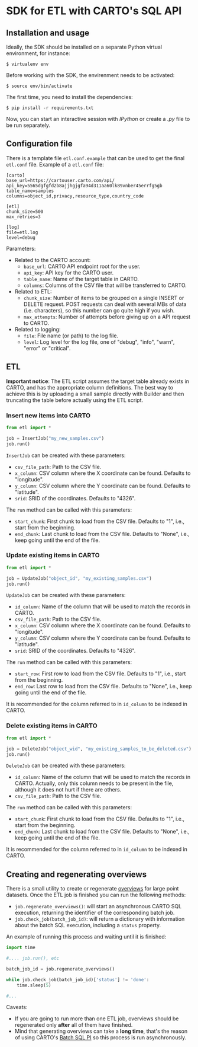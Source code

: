 # SDK for ETL with CARTO's SQL API

## Installation and usage

Ideally, the SDK should be installed on a separate Python virtual environment, for instance:

```
$ virtualenv env
```

Before working with the SDK, the envirenment needs to be activated:

```
$ source env/bin/activate
```

The first time, you need to install the dependencies:

```
$ pip install -r requirements.txt
```

Now, you can start an interactive session with _IPython_ or create a _.py_ file to be run separately.

## Configuration file

There is a template file `etl.conf.example` that can be used to get the final `etl.conf` file. Example of a `etl.conf` file:

```
[carto]
base_url=https://cartouser.carto.com/api/
api_key=5565dgfgfd2b8ajjhgjgfa94d311aa60lk89vnber45errfg5gb
table_name=samples
columns=object_id,privacy,resource_type,country_code

[etl]
chunk_size=500
max_retries=3

[log]
file=etl.log
level=debug
```

Parameters:

* Related to the CARTO account:
  * `base_url`: CARTO API endpoint root for the user.
  * `api_key`: API key for the CARTO user.
  * `table_name`: Name of the target table in CARTO.
  * `columns`: Columns of the CSV file that will be transferred to CARTO.
* Related to ETL:
  * `chunk_size`: Number of items to be grouped on a single INSERT or DELETE request. POST requests can deal with several MBs of data (i.e. characters), so this number can go quite high if you wish.
  * `max_attempts`: Number of attempts before giving up on a API request to CARTO.
* Related to logging:
  * `file`: File name (or path) to the log file.
  * `level`: Log level for the log file, one of "debug", "info", "warn", "error" or "critical".

## ETL

**Important notice**: The ETL script assumes the target table already exists in CARTO, and has the appropriate column definitions. The best way to achieve this is by uploading a small sample directly with Builder and then truncating the table before actually using the ETL script.

### Insert new items into CARTO

```python
from etl import *

job = InsertJob("my_new_samples.csv")
job.run()
```

`InsertJob` can be created with these parameters:
* `csv_file_path`: Path to the CSV file.
* `x_column`: CSV column where the X coordinate can be found. Defaults to "longitude".
* `y_column`: CSV column where the Y coordinate can be found. Defaults to "latitude".
* `srid`: SRID of the coordinates. Defaults to "4326".

The `run` method can be called with this parameters:
* `start_chunk`: First chunk to load from the CSV file. Defaults to "1", i.e., start from the beginning.
* `end_chunk`: Last chunk to load from the CSV file. Defaults to "None", i.e., keep going until the end of the file.

### Update existing items in CARTO

```python
from etl import *

job = UpdateJob("object_id", "my_existing_samples.csv")
job.run()
```

`UpdateJob` can be created with these parameters:
* `id_column`: Name of the column that will be used to match the records in CARTO.
* `csv_file_path`: Path to the CSV file.
* `x_column`: CSV column where the X coordinate can be found. Defaults to "longitude".
* `y_column`: CSV column where the Y coordinate can be found. Defaults to "latitude".
* `srid`: SRID of the coordinates. Defaults to "4326".

The `run` method can be called with this parameters:
* `start_row`: First row to load from the CSV file. Defaults to "1", i.e., start from the beginning.
* `end_row`: Last row to load from the CSV file. Defaults to "None", i.e., keep going until the end of the file.

It is recommended for the column referred to in `id_column` to be indexed in CARTO.

### Delete existing items in CARTO

```python
from etl import *

job = DeleteJob("object_wid", "my_existing_samples_to_be_deleted.csv")
job.run()
```

`DeleteJob` can be created with these parameters:
* `id_column`: Name of the column that will be used to match the records in CARTO. Actually, only this column needs to be present in the file, although it does not hurt if there are others.
* `csv_file_path`: Path to the CSV file.

The `run` method can be called with this parameters:
* `start_chunk`: First chunk to load from the CSV file. Defaults to "1", i.e., start from the beginning.
* `end_chunk`: Last chunk to load from the CSV file. Defaults to "None", i.e., keep going until the end of the file.

It is recommended for the column referred to in `id_column` to be indexed in CARTO.

## Creating and regenerating overviews

There is a small utility to create or regenerate [overviews](https://carto.com/docs/tips-and-tricks/back-end-data-performance) for large point datasets. Once the ETL job is finished you can run the following methods:

* `job.regenerate_overviews()`: will start an asynchronous CARTO SQL execution, returning the identifier of the corresponding batch job.
* `job.check_job(batch_job_id)`: will return a dictionary with information about the batch SQL execution, including a `status` property.

An example of running this process and waiting until it is finished:

```python
import time

#.... job.run(), etc

batch_job_id = job.regenerate_overviews()

while job.check_job(batch_job_id)['status'] != 'done':
    time.sleep(5)

#...
```

Caveats:

* If you are going to run more than one ETL job, overviews should be regenerated only **after** all of them have finished.
* Mind that generating overviews can take a **long time**, that's the reason of using CARTO's [Batch SQL PI](https://carto.com/docs/carto-engine/sql-api/batch-queries/) so this process is run asynchronously.

